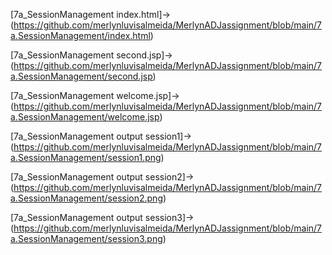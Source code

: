 [7a_SessionManagement index.html]->(https://github.com/merlynluvisalmeida/MerlynADJassignment/blob/main/7a.SessionManagement/index.html)

[7a_SessionManagement second.jsp]->(https://github.com/merlynluvisalmeida/MerlynADJassignment/blob/main/7a.SessionManagement/second.jsp)

[7a_SessionManagement welcome.jsp]->(https://github.com/merlynluvisalmeida/MerlynADJassignment/blob/main/7a.SessionManagement/welcome.jsp)

[7a_SessionManagement output session1]->(https://github.com/merlynluvisalmeida/MerlynADJassignment/blob/main/7a.SessionManagement/session1.png)

[7a_SessionManagement output session2]->(https://github.com/merlynluvisalmeida/MerlynADJassignment/blob/main/7a.SessionManagement/session2.png)

[7a_SessionManagement output session3]->(https://github.com/merlynluvisalmeida/MerlynADJassignment/blob/main/7a.SessionManagement/session3.png)
